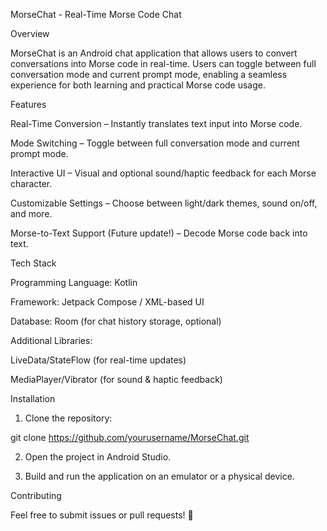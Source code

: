 MorseChat - Real-Time Morse Code Chat

Overview

MorseChat is an Android chat application that allows users to convert conversations into Morse code in real-time. Users can toggle between full conversation mode and current prompt mode, enabling a seamless experience for both learning and practical Morse code usage.

Features

Real-Time Conversion – Instantly translates text input into Morse code.

Mode Switching – Toggle between full conversation mode and current prompt mode.

Interactive UI – Visual and optional sound/haptic feedback for each Morse character.

Customizable Settings – Choose between light/dark themes, sound on/off, and more.

Morse-to-Text Support (Future update!) – Decode Morse code back into text.


Tech Stack

Programming Language: Kotlin

Framework: Jetpack Compose / XML-based UI

Database: Room (for chat history storage, optional)

Additional Libraries:

LiveData/StateFlow (for real-time updates)

MediaPlayer/Vibrator (for sound & haptic feedback)



Installation

1. Clone the repository:

git clone https://github.com/yourusername/MorseChat.git


2. Open the project in Android Studio.


3. Build and run the application on an emulator or a physical device.



Contributing

Feel free to submit issues or pull requests! 🚀
